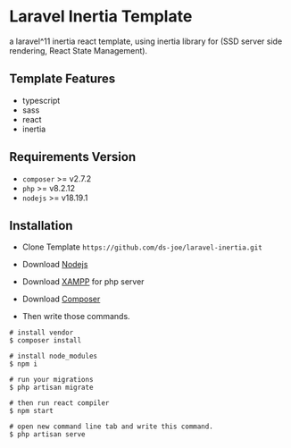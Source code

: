 # Laravel Inertia Template
a laravel^11 inertia react template, using inertia library for (SSD server side rendering, React State Management).


## Template Features
* typescript
* sass
* react
* inertia

## Requirements Version
* `composer` >= v2.7.2
* `php` >= v8.2.12
* `nodejs` >= v18.19.1

## Installation

* Clone Template `https://github.com/ds-joe/laravel-inertia.git` 
* Download [Nodejs](https://nodejs.org/dist/v18.20.0/node-v18.20.0-x64.msi) 
* Download [XAMPP](https://www.apachefriends.org/) for php server
* Download [Composer](https://getcomposer.org/)

* Then write those commands.

``` shell
# install vendor
$ composer install

# install node_modules
$ npm i

# run your migrations
$ php artisan migrate

# then run react compiler
$ npm start

# open new command line tab and write this command.
$ php artisan serve

```

